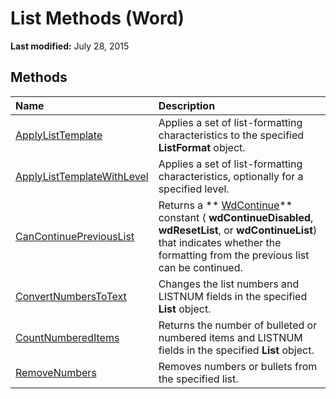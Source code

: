 
# List Methods (Word)

 **Last modified:** July 28, 2015


## Methods



|**Name**|**Description**|
|:-----|:-----|
| [ApplyListTemplate](55fbbdef-880b-5b3c-ada3-4f8d423c68b3.md)|Applies a set of list-formatting characteristics to the specified  **ListFormat** object.|
| [ApplyListTemplateWithLevel](19c380d0-0599-72e2-b8ee-56ac7536d16c.md)|Applies a set of list-formatting characteristics, optionally for a specified level.|
| [CanContinuePreviousList](5e235969-27ee-22eb-61ba-2b52a23447aa.md)|Returns a  ** [WdContinue](d0cec752-c3d7-bcbe-9065-60b319490558.md)** constant ( **wdContinueDisabled**,  **wdResetList**, or  **wdContinueList**) that indicates whether the formatting from the previous list can be continued.|
| [ConvertNumbersToText](302fc63e-626c-fb16-0514-25a2d6381363.md)|Changes the list numbers and LISTNUM fields in the specified  **List** object.|
| [CountNumberedItems](72f3b9ae-727b-66ef-3c91-71f88780e827.md)|Returns the number of bulleted or numbered items and LISTNUM fields in the specified  **List** object.|
| [RemoveNumbers](c73505dd-34aa-5241-a7b8-bf2ac37b1a76.md)|Removes numbers or bullets from the specified list.|
